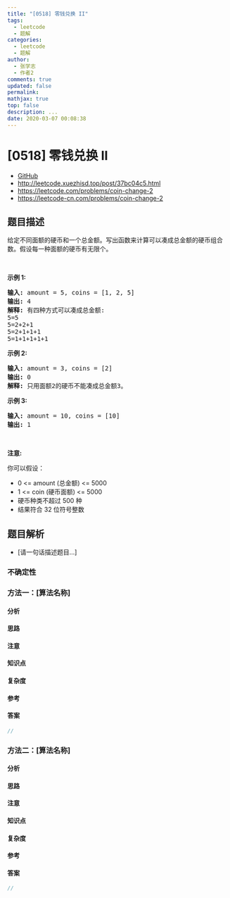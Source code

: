 ```yaml
---
title: "[0518] 零钱兑换 II"
tags:
  - leetcode
  - 题解
categories:
  - leetcode
  - 题解
author:
  - 张学志
  - 作者2
comments: true
updated: false
permalink:
mathjax: true
top: false
description: ...
date: 2020-03-07 00:08:38
---
```



# [0518] 零钱兑换 II
* [GitHub](https://github.com/algoboy101/LeetCodeCrowdsource/tree/master/_posts/QA/%5B0518%5D%20%E9%9B%B6%E9%92%B1%E5%85%91%E6%8D%A2%20II.md)
* http://leetcode.xuezhisd.top/post/37bc04c5.html
* https://leetcode.com/problems/coin-change-2
* https://leetcode-cn.com/problems/coin-change-2


## 题目描述

<p>给定不同面额的硬币和一个总金额。写出函数来计算可以凑成总金额的硬币组合数。假设每一种面额的硬币有无限个。&nbsp;</p>

<p>&nbsp;</p>

<ul>
</ul>

<p><strong>示例 1:</strong></p>

<pre><strong>输入:</strong> amount = 5, coins = [1, 2, 5]
<strong>输出:</strong> 4
<strong>解释:</strong> 有四种方式可以凑成总金额:
5=5
5=2+2+1
5=2+1+1+1
5=1+1+1+1+1
</pre>

<p><strong>示例 2:</strong></p>

<pre><strong>输入:</strong> amount = 3, coins = [2]
<strong>输出:</strong> 0
<strong>解释:</strong> 只用面额2的硬币不能凑成总金额3。
</pre>

<p><strong>示例 3:</strong></p>

<pre><strong>输入:</strong> amount = 10, coins = [10] 
<strong>输出:</strong> 1
</pre>

<p>&nbsp;</p>

<p><strong>注意</strong><strong>:</strong></p>

<p>你可以假设：</p>

<ul>
	<li>0 &lt;= amount (总金额) &lt;= 5000</li>
	<li>1 &lt;= coin (硬币面额)&nbsp;&lt;= 5000</li>
	<li>硬币种类不超过 500 种</li>
	<li>结果符合 32 位符号整数</li>
</ul>



## 题目解析
* [请一句话描述题目...]

### 不确定性


### 方法一：[算法名称]

#### 分析

#### 思路

#### 注意

#### 知识点

#### 复杂度

#### 参考

#### 答案

```cpp
//
```


### 方法二：[算法名称]

#### 分析

#### 思路

#### 注意

#### 知识点

#### 复杂度

#### 参考

#### 答案

```cpp
//
```


